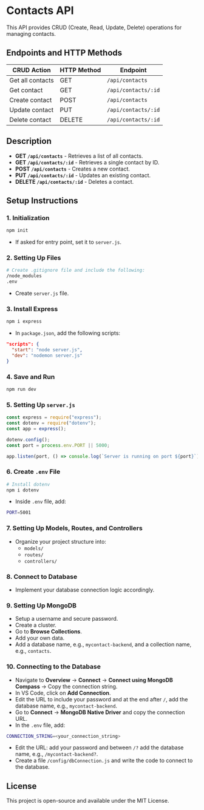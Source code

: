 # Contacts API

This API provides CRUD (Create, Read, Update, Delete) operations for managing contacts.

## Endpoints and HTTP Methods

| CRUD Action      | HTTP Method | Endpoint            |
| ---------------- | ----------- | ------------------- |
| Get all contacts | GET         | `/api/contacts`     |
| Get contact      | GET         | `/api/contacts/:id` |
| Create contact   | POST        | `/api/contacts`     |
| Update contact   | PUT         | `/api/contacts/:id` |
| Delete contact   | DELETE      | `/api/contacts/:id` |

## Description

- **GET `/api/contacts`** - Retrieves a list of all contacts.
- **GET `/api/contacts/:id`** - Retrieves a single contact by ID.
- **POST `/api/contacts`** - Creates a new contact.
- **PUT `/api/contacts/:id`** - Updates an existing contact.
- **DELETE `/api/contacts/:id`** - Deletes a contact.

## Setup Instructions

### 1. Initialization

```sh
npm init
```

- If asked for entry point, set it to `server.js`.

### 2. Setting Up Files

```sh
# Create .gitignore file and include the following:
/node_modules
.env
```

- Create `server.js` file.

### 3. Install Express

```sh
npm i express
```

- In `package.json`, add the following scripts:

```json
"scripts": {
  "start": "node server.js",
  "dev": "nodemon server.js"
}
```

### 4. Save and Run

```sh
npm run dev
```

### 5. Setting Up `server.js`

```js
const express = require("express");
const dotenv = require("dotenv");
const app = express();

dotenv.config();
const port = process.env.PORT || 5000;

app.listen(port, () => console.log(`Server is running on port ${port}`));
```

### 6. Create `.env` File

```sh
# Install dotenv
npm i dotenv
```

- Inside `.env` file, add:

```sh
PORT=5001
```

### 7. Setting Up Models, Routes, and Controllers

- Organize your project structure into:
  - `models/`
  - `routes/`
  - `controllers/`

### 8. Connect to Database

- Implement your database connection logic accordingly.

### 9. Setting Up MongoDB

- Setup a username and secure password.
- Create a cluster.
- Go to **Browse Collections**.
- Add your own data.
- Add a database name, e.g., `mycontact-backend`, and a collection name, e.g., `contacts`.

### 10. Connecting to the Database

- Navigate to **Overview** -> **Connect** -> **Connect using MongoDB Compass** -> Copy the connection string.
- In VS Code, click on **Add Connection**.
- Edit the URL to include your password and at the end after `/`, add the database name, e.g., `mycontact-backend`.
- Go to **Connect** -> **MongoDB Native Driver** and copy the connection URL.
- In the `.env` file, add:

```sh
CONNECTION_STRING=<your_connection_string>
```

- Edit the URL: add your password and between `/?` add the database name, e.g., `/mycontact-backend?`.
- Create a file `/config/dbConnection.js` and write the code to connect to the database.

## License

This project is open-source and available under the MIT License.
